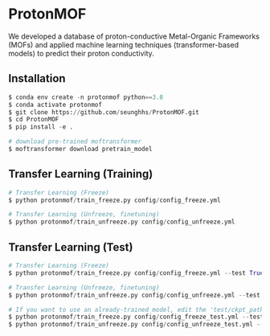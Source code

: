 # ProtonMOF

We developed a database of proton-conductive Metal-Organic Frameworks (MOFs) and applied machine learning techniques (transformer-based models) to predict their proton conductivity. 

## Installation

```python
$ conda env create -n protonmof python==3.8
$ conda activate protonmof
$ git clone https://github.com/seunghhs/ProtonMOF.git
$ cd ProtonMOF
$ pip install -e .

# download pre-trained moftransformer
$ moftransformer download pretrain_model
```

## Transfer Learning (Training)

```python
# Transfer Learning (Freeze)
$ python protonmof/train_freeze.py config/config_freeze.yml

# Transfer Learning (Unfreeze, finetuning)
$ python protonmof/train_unfreeze.py config/config_unfreeze.yml
```

## Transfer Learning (Test)

```python
# Transfer Learning (Freeze)
$ python protonmof/train_freeze.py config/config_freeze.yml --test True

# Transfer Learning (Unfreeze, finetuning)
$ python protonmof/train_unfreeze.py config/config_unfreeze.yml --test True

# If you want to use an already-trained model, edit the 'test/ckpt_path' part of the config file
$ python protonmof/train_freeze.py config/config_freeze_test.yml --test True
$ python protonmof/train_unfreeze.py config/config_unfreeze_test.yml --test True
```
